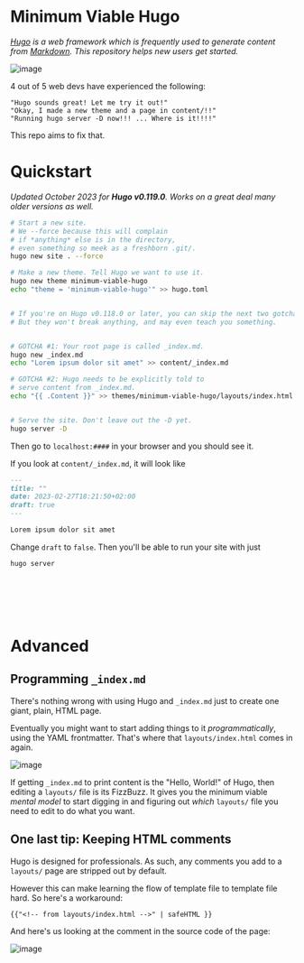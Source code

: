 Minimum Viable Hugo 
===================
*[Hugo](https://gohugo.io/) is a web framework which is frequently used to generate content from [Markdown](https://www.markdownguide.org/tools/hugo/). This repository helps new users get started.*

![image](https://github.com/Siilikuin/minimum-viable-hugo/assets/53230903/fbfb57ae-bf32-452c-8480-1582383c0575)


4 out of 5 web devs have experienced the following:

    "Hugo sounds great! Let me try it out!"
    "Okay, I made a new theme and a page in content/!!"
    "Running hugo server -D now!!! ... Where is it!!!!"

This repo aims to fix that.

# Quickstart

_Updated October 2023 for **Hugo v0.119.0**. Works on a great deal many older versions as well._

```bash
# Start a new site.
# We --force because this will complain
# if *anything* else is in the directory,
# even something so meek as a freshborn .git/.
hugo new site . --force

# Make a new theme. Tell Hugo we want to use it.
hugo new theme minimum-viable-hugo
echo "theme = 'minimum-viable-hugo'" >> hugo.toml


# If you're on Hugo v0.118.0 or later, you can skip the next two gotchas.
# But they won't break anything, and may even teach you something.


# GOTCHA #1: Your root page is called _index.md.
hugo new _index.md
echo "Lorem ipsum dolor sit amet" >> content/_index.md

# GOTCHA #2: Hugo needs to be explicitly told to
# serve content from _index.md.
echo "{{ .Content }}" >> themes/minimum-viable-hugo/layouts/index.html


# Serve the site. Don't leave out the -D yet.
hugo server -D
```

Then go to `localhost:####` in your browser and you should see it.

If you look at `content/_index.md`, it will look like

```markdown
---
title: ""
date: 2023-02-27T18:21:50+02:00
draft: true
---

Lorem ipsum dolor sit amet
```

Change `draft` to `false`. Then you'll be able to run your site with just

```bash
hugo server
```

<br>
<br>
<br>
<br>

# Advanced

## Programming `_index.md`

There's nothing wrong with using Hugo and `_index.md` just to create one giant, plain, HTML page.

Eventually you might want to start adding things to it _programmatically_, using the YAML frontmatter. That's where that `layouts/index.html` comes in again.

![image](https://github.com/Siilikuin/minimum-viable-hugo/assets/53230903/9b306b05-83df-4155-b557-38f8e1950936)


If getting `_index.md` to print content is the "Hello, World!" of Hugo, then editing a `layouts/` file is its FizzBuzz. It gives you the minimum viable _mental model_ to start digging in and figuring out _which_ `layouts/` file you need to edit to do what you want.

## One last tip: Keeping HTML comments

Hugo is designed for professionals. As such, any comments you add to a `layouts/` page are stripped out by default.

However this can make learning the flow of template file to template file hard. So here's a workaround:

```
{{"<!-- from layouts/index.html -->" | safeHTML }}
```

And here's us looking at the comment in the source code of the page:

![image](https://github.com/Siilikuin/minimum-viable-hugo/assets/53230903/4c0dcaa0-e1c4-4d55-9855-3b13666db9fe)

